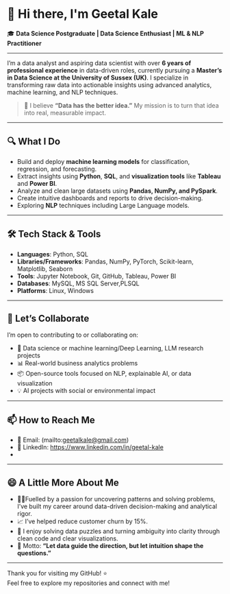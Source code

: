 # 👋 Hi there, I'm Geetal Kale

🎓 **Data Science Postgraduate | Data Science Enthusiast | ML & NLP Practitioner**

---

I’m a data analyst and aspiring data scientist with over **6 years of professional experience** in data-driven roles, currently pursuing a **Master’s in Data Science at the University of Sussex (UK)**. I specialize in transforming raw data into actionable insights using advanced analytics, machine learning, and NLP techniques.

> 🧠 I believe **“Data has the better idea.”** My mission is to turn that idea into real, measurable impact.

---

## 🔍 What I Do

- Build and deploy **machine learning models** for classification, regression, and forecasting.
- Extract insights using **Python**, **SQL**, and **visualization tools** like **Tableau** and **Power BI**.
- Analyze and clean large datasets using **Pandas, NumPy, and PySpark**.
- Create intuitive dashboards and reports to drive decision-making.
- Exploring **NLP** techniques including Large Language models.
---

## 🛠️ Tech Stack & Tools

- **Languages**: Python, SQL 
- **Libraries/Frameworks**: Pandas, NumPy, PyTorch, Scikit-learn, Matplotlib, Seaborn 
- **Tools**: Jupyter Notebook, Git, GitHub, Tableau, Power BI
- **Databases**: MySQL, MS SQL Server,PLSQL
- **Platforms**: Linux, Windows

---

## 🤝 Let’s Collaborate

I’m open to contributing to or collaborating on:

- 🔬 Data science or machine learning/Deep Learning, LLM research projects
- 📊 Real-world business analytics problems
- 📦 Open-source tools focused on NLP, explainable AI, or data visualization
- 💡 AI projects with social or environmental impact

---

## 📫 How to Reach Me

- 📧 Email: (mailto:geetalkale@gmail.com)
- 🔗 LinkedIn: https://www.linkedin.com/in/geetal-kale
- 
---

## 😄 A Little More About Me

- 🧑‍💻Fuelled by a passion for uncovering patterns and solving problems, I’ve built my career around data-driven decision-making and analytical rigor.
- 📈 I’ve helped reduce customer churn by 15%.
- 🧩 I enjoy solving data puzzles and turning ambiguity into clarity through clean code and clear visualizations.
- 🎯 Motto: **“Let data guide the direction, but let intuition shape the questions.”**

---

Thank you for visiting my GitHub! ⭐  
Feel free to explore my repositories and connect with me!

<!---
Geetal28/Geetal28 is a ✨ special ✨ repository because its `README.md` (this file) appears on your GitHub profile.
You can click the Preview link to take a look at your changes.
--->
